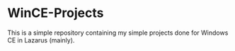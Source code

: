 # WinCE-Projects
This is a simple repository containing my simple projects done for Windows CE in Lazarus (mainly).
